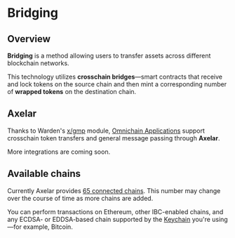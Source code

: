 ﻿---
sidebar_position: 7
---

# Bridging

## Overview

**Bridging** is a method allowing users to transfer assets across different blockchain networks.

This technology utilizes **crosschain bridges**—smart contracts that receive and lock tokens on the source chain and then mint a corresponding number of **wrapped tokens** on the destination chain.

## Axelar

Thanks to Warden's [x/gmp](/learn/warden-protocol-modules/external-modules#xgmp) module, [Omnichain Applications](/learn/glossary#omnichain-application) support crosschain token transfers and general message passing through **Axelar**.

More integrations are coming soon.

## Available chains

Currently Axelar provides [65 connected chains](https://axelarscan.io). This number may change over the course of time as more chains are added.

You can perform transactions on Ethereum, other IBC-enabled chains, and any ECDSA- or EDDSA-based chain supported by the [Keychain](/learn/glossary#keychain) you're using—for example, Bitcoin.
